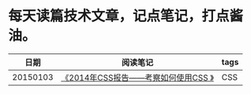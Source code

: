 # 每天读篇技术文章，记点笔记，打点酱油。

|日期|阅读笔记|tags|
|----|--------|----|
|20150103|[《2014年CSS报告——考察如何使用CSS 》](https://github.com/paddingme/DailyReading/issues/1)| CSS|